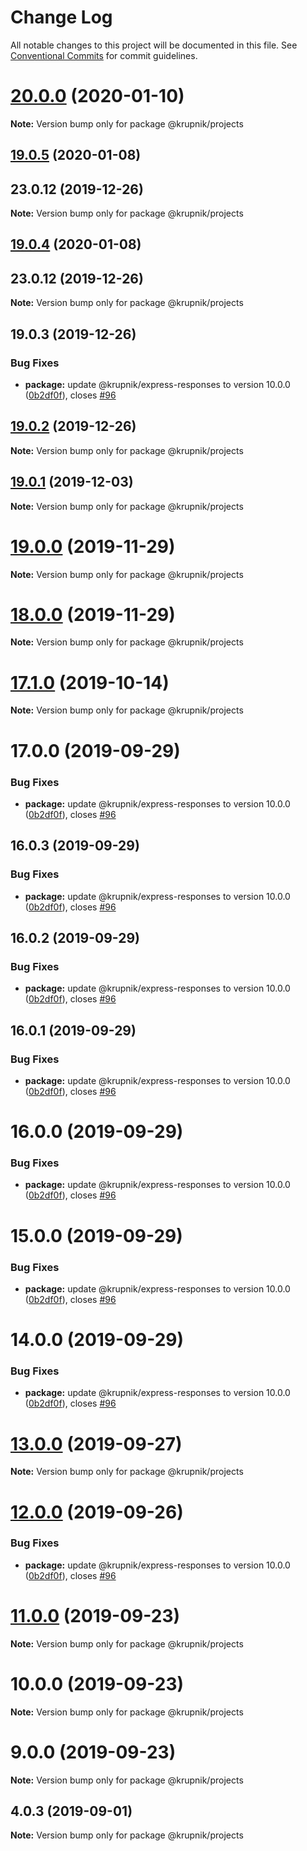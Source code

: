 # Change Log

All notable changes to this project will be documented in this file.
See [Conventional Commits](https://conventionalcommits.org) for commit guidelines.

# [20.0.0](https://github.com/yurikrupniktools/client-apps/compare/@krupnik/projects@19.0.5...@krupnik/projects@20.0.0) (2020-01-10)

**Note:** Version bump only for package @krupnik/projects





## [19.0.5](https://github.com/yurikrupniktools/client-apps/compare/@krupnik/projects@19.0.3...@krupnik/projects@19.0.5) (2020-01-08)



## 23.0.12 (2019-12-26)

**Note:** Version bump only for package @krupnik/projects





## [19.0.4](https://github.com/yurikrupniktools/client-apps/compare/@krupnik/projects@19.0.3...@krupnik/projects@19.0.4) (2020-01-08)



## 23.0.12 (2019-12-26)

**Note:** Version bump only for package @krupnik/projects





## 19.0.3 (2019-12-26)


### Bug Fixes

* **package:** update @krupnik/express-responses to version 10.0.0 ([0b2df0f](https://github.com/yurikrupniktools/client-apps/commit/0b2df0fca414171d47333a97524064e885225f6b)), closes [#96](https://github.com/yurikrupniktools/client-apps/issues/96)





## [19.0.2](https://github.com/yurikrupniktools/client-apps/compare/@krupnik/projects@19.0.1...@krupnik/projects@19.0.2) (2019-12-26)

**Note:** Version bump only for package @krupnik/projects





## [19.0.1](https://github.com/yurikrupniktools/client-apps/compare/@krupnik/projects@19.0.0...@krupnik/projects@19.0.1) (2019-12-03)

**Note:** Version bump only for package @krupnik/projects





# [19.0.0](https://github.com/yurikrupniktools/client-apps/compare/@krupnik/projects@18.0.0...@krupnik/projects@19.0.0) (2019-11-29)

**Note:** Version bump only for package @krupnik/projects





# [18.0.0](https://github.com/yurikrupniktools/client-apps/compare/@krupnik/projects@17.1.0...@krupnik/projects@18.0.0) (2019-11-29)

**Note:** Version bump only for package @krupnik/projects





# [17.1.0](https://github.com/yurikrupniktools/client-apps/compare/@krupnik/projects@17.0.0...@krupnik/projects@17.1.0) (2019-10-14)

**Note:** Version bump only for package @krupnik/projects





# 17.0.0 (2019-09-29)


### Bug Fixes

* **package:** update @krupnik/express-responses to version 10.0.0 ([0b2df0f](https://github.com/yurikrupniktools/client-apps/commit/0b2df0f)), closes [#96](https://github.com/yurikrupniktools/client-apps/issues/96)





## 16.0.3 (2019-09-29)


### Bug Fixes

* **package:** update @krupnik/express-responses to version 10.0.0 ([0b2df0f](https://github.com/yurikrupniktools/client-apps/commit/0b2df0f)), closes [#96](https://github.com/yurikrupniktools/client-apps/issues/96)





## 16.0.2 (2019-09-29)


### Bug Fixes

* **package:** update @krupnik/express-responses to version 10.0.0 ([0b2df0f](https://github.com/yurikrupniktools/client-apps/commit/0b2df0f)), closes [#96](https://github.com/yurikrupniktools/client-apps/issues/96)





## 16.0.1 (2019-09-29)


### Bug Fixes

* **package:** update @krupnik/express-responses to version 10.0.0 ([0b2df0f](https://github.com/yurikrupniktools/client-apps/commit/0b2df0f)), closes [#96](https://github.com/yurikrupniktools/client-apps/issues/96)





# 16.0.0 (2019-09-29)


### Bug Fixes

* **package:** update @krupnik/express-responses to version 10.0.0 ([0b2df0f](https://github.com/yurikrupniktools/client-apps/commit/0b2df0f)), closes [#96](https://github.com/yurikrupniktools/client-apps/issues/96)





# 15.0.0 (2019-09-29)


### Bug Fixes

* **package:** update @krupnik/express-responses to version 10.0.0 ([0b2df0f](https://github.com/yurikrupniktools/client-apps/commit/0b2df0f)), closes [#96](https://github.com/yurikrupniktools/client-apps/issues/96)





# 14.0.0 (2019-09-29)


### Bug Fixes

* **package:** update @krupnik/express-responses to version 10.0.0 ([0b2df0f](https://github.com/yurikrupniktools/client-apps/commit/0b2df0f)), closes [#96](https://github.com/yurikrupniktools/client-apps/issues/96)





# [13.0.0](https://github.com/yurikrupniktools/client-apps/compare/@krupnik/projects@12.0.0...@krupnik/projects@13.0.0) (2019-09-27)

**Note:** Version bump only for package @krupnik/projects





# [12.0.0](https://github.com/yurikrupniktools/client-apps/compare/@krupnik/projects@11.0.0...@krupnik/projects@12.0.0) (2019-09-26)


### Bug Fixes

* **package:** update @krupnik/express-responses to version 10.0.0 ([0b2df0f](https://github.com/yurikrupniktools/client-apps/commit/0b2df0f)), closes [#96](https://github.com/yurikrupniktools/client-apps/issues/96)





# [11.0.0](https://github.com/yurikrupniktools/client-apps/compare/@krupnik/projects@10.0.0...@krupnik/projects@11.0.0) (2019-09-23)

**Note:** Version bump only for package @krupnik/projects





# 10.0.0 (2019-09-23)

**Note:** Version bump only for package @krupnik/projects





# 9.0.0 (2019-09-23)

**Note:** Version bump only for package @krupnik/projects





## 4.0.3 (2019-09-01)

**Note:** Version bump only for package @krupnik/projects
